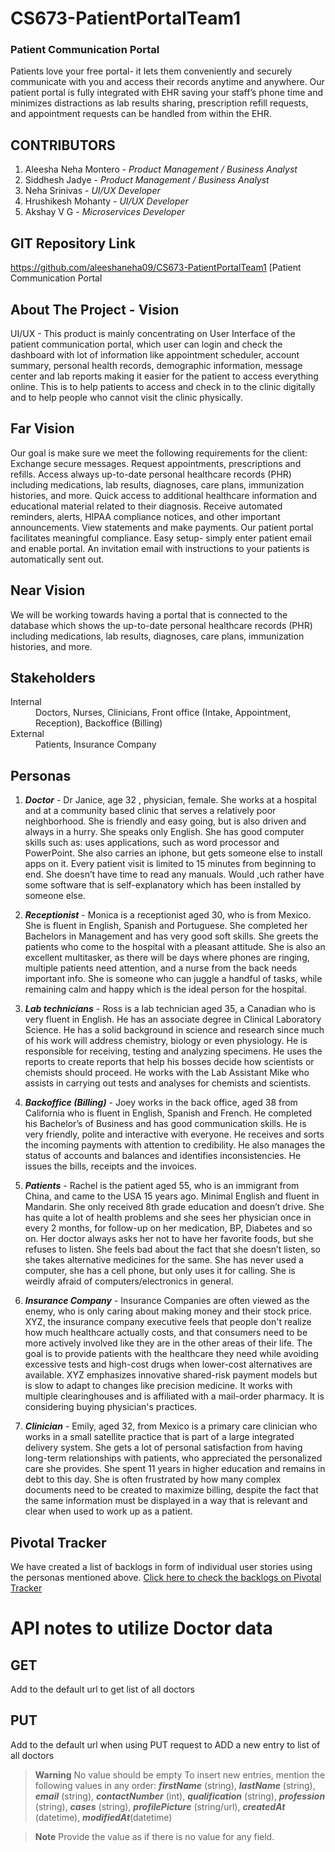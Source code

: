 # CS673-PatientPortalTeam1

### Patient Communication Portal

Patients love your free portal- it lets them conveniently and securely communicate with you and access their records anytime and anywhere. Our patient portal is fully integrated with EHR saving your staff’s phone time and minimizes distractions as lab results sharing, prescription refill requests, and appointment requests can be handled from within the EHR.

## CONTRIBUTORS

1. Aleesha Neha Montero - _Product Management / Business Analyst_
2. Siddhesh Jadye - _Product Management / Business Analyst_
3. Neha Srinivas - _UI/UX Developer_
4. Hrushikesh Mohanty - _UI/UX Developer_
5. Akshay V G - _Microservices Developer_

## GIT Repository Link

https://github.com/aleeshaneha09/CS673-PatientPortalTeam1 [Patient Communication Portal

## About The Project - Vision

UI/UX - This product is mainly concentrating on User Interface of the patient communication portal, which user can login and check the dashboard with lot of information like appointment scheduler, account summary, personal health records, demographic information, message center and lab reports making it easier for the patient to access everything online. This is to help patients to access and check in to the clinic digitally and to help people who cannot visit the clinic physically.

## Far Vision

Our goal is make sure we meet the following requirements for the client: Exchange secure messages. Request appointments, prescriptions and refills. Access always up-to-date personal healthcare records (PHR) including medications, lab results, diagnoses, care plans, immunization histories, and more. Quick access to additional healthcare information and educational material related to their diagnosis. Receive automated reminders, alerts, HIPAA compliance notices, and other important announcements. View statements and make payments. Our patient portal facilitates meaningful compliance. Easy setup- simply enter patient email and enable portal. An invitation email with instructions to your patients is automatically sent out.

## Near Vision

We will be working towards having a portal that is connected to the database which shows the up-to-date personal healthcare records (PHR) including medications, lab results, diagnoses, care plans, immunization histories, and more.

## Stakeholders

<dl>
<dt>Internal</dt>
<dd>Doctors, Nurses, Clinicians, Front office (Intake, Appointment, Reception), Backoffice (Billing)<dd>
<dt>External</dt>
<dd>Patients, Insurance Company<dd>
</dl>

## Personas

1. **_Doctor_** - Dr Janice, age 32 , physician, female. She works at a hospital and at a community based clinic that serves a relatively poor neighborhood. She is friendly and easy going, but is also driven and always in a hurry. She speaks only English. She has good computer skills such as: uses applications, such as word processor and PowerPoint. She also carries an iphone, but gets someone else to install apps on it. Every patient visit is limited to 15 minutes from beginning to end. She doesn’t have time to read any manuals. Would ,uch rather have some software that is self-explanatory which has been installed by someone else.

1. **_Receptionist_** - Monica is a receptionist aged 30, who is from Mexico. She is fluent in English, Spanish and Portuguese. She completed her Bachelors in Management and has very good soft skills. She greets the patients who come to the hospital with a pleasant attitude. She is also an excellent multitasker, as there will be days where phones are ringing, multiple patients need attention, and a nurse from the back needs important info. She is someone who can juggle a handful of tasks, while remaining calm and happy which is the ideal person for the hospital.

1. **_Lab technicians_** - Ross is a lab technician aged 35, a Canadian who is very fluent in English. He has an associate degree in Clinical Laboratory Science. He has a solid background in science and research since much of his work will address chemistry, biology or even physiology. He is responsible for receiving, testing and analyzing specimens. He uses the reports to create reports that help his bosses decide how scientists or chemists should proceed. He works with the Lab Assistant Mike who assists in carrying out tests and analyses for chemists and scientists.

1. **_Backoffice (Billing)_** - Joey works in the back office, aged 38 from California who is fluent in English, Spanish and French. He completed his Bachelor’s of Business and has good communication skills. He is very friendly, polite and interactive with everyone. He receives and sorts the incoming payments with attention to credibility. He also manages the status of accounts and balances and identifies inconsistencies. He issues the bills, receipts and the invoices.

1. **_Patients_** - Rachel is the patient aged 55, who is an immigrant from China, and came to the USA 15 years ago. Minimal English and fluent in Mandarin. She only received 8th grade education and doesn’t drive. She has quite a lot of health problems and she sees her physician once in every 2 months, for follow-up on her medication, BP, Diabetes and so on. Her doctor always asks her not to have her favorite foods, but she refuses to listen. She feels bad about the fact that she doesn’t listen, so she takes alternative medicines for the same. She has never used a computer, she has a cell phone, but only uses it for calling. She is weirdly afraid of computers/electronics in general.

1. **_Insurance Company_** - Insurance Companies are often viewed as the enemy, who is only caring about making money and their stock price. XYZ, the insurance company executive feels that people don't realize how much healthcare actually costs, and that consumers need to be more actively involved like they are in the other areas of their life. The goal is to provide patients with the healthcare they need while avoiding excessive tests and high-cost drugs when lower-cost alternatives are available. XYZ emphasizes innovative shared-risk payment models but is slow to adapt to changes like precision medicine. It works with multiple clearinghouses and is affiliated with a mail-order pharmacy. It is considering buying physician's practices.

1. **_Clinician_** - Emily, aged 32, from Mexico is a primary care clinician who works in a small satellite practice that is part of a large integrated delivery system. She gets a lot of personal satisfaction from having long-term relationships with patients, who appreciated the personalized care she provides. She spent 11 years in higher education and remains in debt to this day. She is often frustrated by how many complex documents need to be created to maximize billing, despite the fact that the same information must be displayed in a way that is relevant and clear when used to work up as a patient.

## Pivotal Tracker

We have created a list of backlogs in form of individual user stories using the personas mentioned above.
[Click here to check the backlogs on Pivotal Tracker](https://www.pivotaltracker.com/projects/2605558)

# API notes to utilize Doctor data

## GET

Add </doctors> to the default url to get list of all doctors

## PUT

Add </doctors> to the default url when using PUT request to ADD a new entry to list of all doctors

>**Warning** No value should be empty
To insert new entries, mention the following values in any order:
**_firstName_** (string), **_lastName_** (string), **_email_** (string), **_contactNumber_** (int), **_qualification_** (string), **_profession_** (string), **_cases_** (string), **_profilePicture_** (string/url), **_createdAt_** (datetime), **_modifiedAt_**(datetime)

>**Note** Provide the value as <null> if there is no value for any field.
